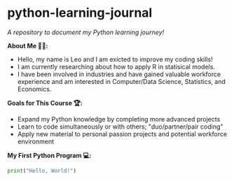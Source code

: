 # python-learning-journal
_A repository to document my Python learning journey!_

**About Me 👨‍💻:**
- Hello, my name is Leo and I am exicted to improve my coding skills! 
- I am currently researching about how to apply R in statisical models.
- I have been involved in industries and have gained valuable workforce experience and am interested in Computer/Data Science, Statistics, and Economics.

**Goals for This Course 🏆:**
- Expand my Python knowledge by completing more advanced projects
- Learn to code simultaneously or with others; "duo/partner/pair coding"
- Apply new material to personal passion projects and potential workforce environment

**My First Python Program 💻:**

```python
print("Hello, World!")
```
